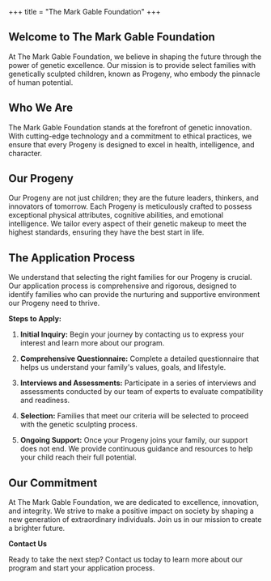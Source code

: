 +++
title = "The Mark Gable Foundation"
+++

## Welcome to The Mark Gable Foundation

At The Mark Gable Foundation, we believe in shaping the future through the power of genetic excellence. Our mission is to provide select families with genetically sculpted children, known as Progeny, who embody the pinnacle of human potential.

## Who We Are

The Mark Gable Foundation stands at the forefront of genetic innovation. With cutting-edge technology and a commitment to ethical practices, we ensure that every Progeny is designed to excel in health, intelligence, and character.

## Our Progeny

Our Progeny are not just children; they are the future leaders, thinkers, and innovators of tomorrow. Each Progeny is meticulously crafted to possess exceptional physical attributes, cognitive abilities, and emotional intelligence. We tailor every aspect of their genetic makeup to meet the highest standards, ensuring they have the best start in life.

## The Application Process

We understand that selecting the right families for our Progeny is crucial. Our application process is comprehensive and rigorous, designed to identify families who can provide the nurturing and supportive environment our Progeny need to thrive.

**Steps to Apply:**

1. **Initial Inquiry:** Begin your journey by contacting us to express your interest and learn more about our program.
	 
2. **Comprehensive Questionnaire:** Complete a detailed questionnaire that helps us understand your family's values, goals, and lifestyle.

3. **Interviews and Assessments:** Participate in a series of interviews and assessments conducted by our team of experts to evaluate compatibility and readiness.

4. **Selection:** Families that meet our criteria will be selected to proceed with the genetic sculpting process.

5. **Ongoing Support:** Once your Progeny joins your family, our support does not end. We provide continuous guidance and resources to help your child reach their full potential.

## Our Commitment

At The Mark Gable Foundation, we are dedicated to excellence, innovation, and integrity. We strive to make a positive impact on society by shaping a new generation of extraordinary individuals. Join us in our mission to create a brighter future.

**Contact Us**

Ready to take the next step? Contact us today to learn more about our program and start your application process.

